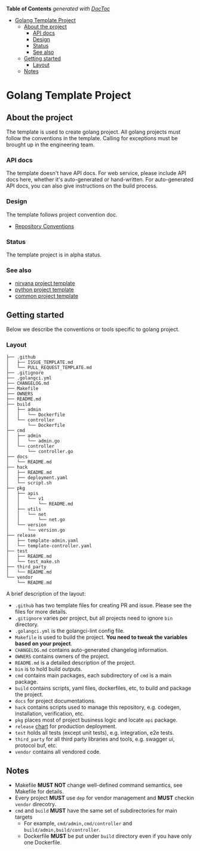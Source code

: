 
<!-- START doctoc generated TOC please keep comment here to allow auto update -->
<!-- DON'T EDIT THIS SECTION, INSTEAD RE-RUN doctoc TO UPDATE -->
**Table of Contents**  *generated with [DocToc](https://github.com/thlorenz/doctoc)*

- [Golang Template Project](#golang-template-project)
  - [About the project](#about-the-project)
    - [API docs](#api-docs)
    - [Design](#design)
    - [Status](#status)
    - [See also](#see-also)
  - [Getting started](#getting-started)
    - [Layout](#layout)
  - [Notes](#notes)

<!-- END doctoc generated TOC please keep comment here to allow auto update -->

# Golang Template Project

## About the project

The template is used to create golang project. All golang projects must follow the conventions in the
template. Calling for exceptions must be brought up in the engineering team.

### API docs

The template doesn't have API docs. For web service, please include API docs here, whether it's
auto-generated or hand-written. For auto-generated API docs, you can also give instructions on the
build process.

### Design

The template follows project convention doc.

* [Repository Conventions](https://github.com/caicloud/engineering/blob/master/guidelines/repo_conventions.md)

### Status

The template project is in alpha status.

### See also

* [nirvana project template](https://github.com/caicloud/nirvana-template-project)
* [python project template](https://github.com/caicloud/python-template-project)
* [common project template](https://github.com/caicloud/common-template-project)

## Getting started

Below we describe the conventions or tools specific to golang project.

### Layout

```tree
├── .github
│   ├── ISSUE_TEMPLATE.md
│   └── PULL_REQUEST_TEMPLATE.md
├── .gitignore
├── .golangci.yml
├── CHANGELOG.md
├── Makefile
├── OWNERS
├── README.md
├── build
│   ├── admin
│   │   └── Dockerfile
│   └── controller
│       └── Dockerfile
├── cmd
│   ├── admin
│   │   └── admin.go
│   └── controller
│       └── controller.go
├── docs
│   └── README.md
├── hack
│   ├── README.md
│   ├── deployment.yaml
│   └── script.sh
├── pkg
│   ├── apis
│   │   └── v1
│   │       └── README.md
│   ├── utils
│   │   └── net
│   │       └── net.go
│   └── version
│       └── version.go
├── release
│   ├── template-admin.yaml
│   └── template-controller.yaml
├── test
│   ├── README.md
│   └── test_make.sh
├── third_party
│   └── README.md
└── vendor
    └── README.md
```

A brief description of the layout:

* `.github` has two template files for creating PR and issue. Please see the files for more details.
* `.gitignore` varies per project, but all projects need to ignore `bin` directory.
* `.golangci.yml` is the golangci-lint config file.
* `Makefile` is used to build the project. **You need to tweak the variables based on your project**.
* `CHANGELOG.md` contains auto-generated changelog information.
* `OWNERS` contains owners of the project.
* `README.md` is a detailed description of the project.
* `bin` is to hold build outputs.
* `cmd` contains main packages, each subdirectory of `cmd` is a main package.
* `build` contains scripts, yaml files, dockerfiles, etc, to build and package the project.
* `docs` for project documentations.
* `hack` contains scripts used to manage this repository, e.g. codegen, installation, verification, etc.
* `pkg` places most of project business logic and locate `api` package.
* `release` [chart](https://github.com/caicloud/charts) for production deployment.
* `test` holds all tests (except unit tests), e.g. integration, e2e tests.
* `third_party` for all third party libraries and tools, e.g. swagger ui, protocol buf, etc.
* `vendor` contains all vendored code.

## Notes

* Makefile **MUST NOT** change well-defined command semantics, see Makefile for details.
* Every project **MUST** use `dep` for vendor management and **MUST** checkin `vendor` direcotry.
* `cmd` and `build` **MUST** have the same set of subdirectories for main targets
  * For example, `cmd/admin,cmd/controller` and `build/admin,build/controller`.
  * Dockerfile **MUST** be put under `build` directory even if you have only one Dockerfile.
